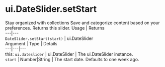  
#  ui.DateSlider.setStart
Stay organized with collections  Save and categorize content based on your preferences. 
Returns this slider.
Usage | Returns  
---|---  
`DateSlider.setStart(start)` | ui.DateSlider  
Argument | Type | Details  
---|---|---  
this: `ui.dateslider` | ui.DateSlider | The ui.DateSlider instance.  
`start` | Number|String | The start date. Defaults to one week ago.  
